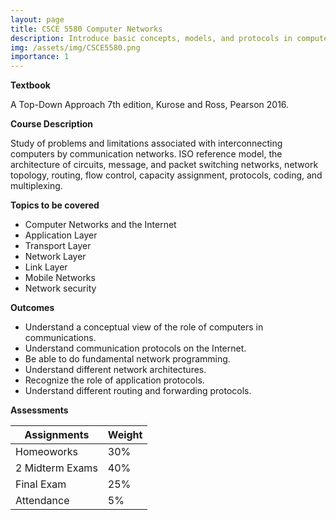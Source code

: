 ```yaml
---
layout: page
title: CSCE 5580 Computer Networks
description: Introduce basic concepts, models, and protocols in computer networks, including the OSI model and network security. 
img: /assets/img/CSCE5580.png
importance: 1
---
```


**Textbook** 

A Top-Down Approach 7th edition, Kurose and Ross, Pearson 2016. 

**Course Description**

Study of problems and limitations associated with interconnecting computers by communication networks. ISO reference model, the architecture of circuits, message, and packet switching networks, network topology, routing, flow control, capacity assignment, protocols, coding, and multiplexing.


**Topics to be covered**
* Computer Networks and the Internet 
* Application Layer 
* Transport Layer 
* Network Layer 
* Link Layer
* Mobile Networks
* Network security

**Outcomes**
* Understand a conceptual view of the role of computers in communications. 
* Understand communication protocols on the Internet. 
* Be able to do fundamental network programming. 
* Understand different network architectures. 
* Recognize the role of application protocols. 
* Understand different routing and forwarding protocols.

**Assessments**

Assignments       | Weight
----------------- | -------------
Homeoworks        | 30%
2 Midterm Exams   | 40%
Final Exam        | 25%
Attendance        | 5%
